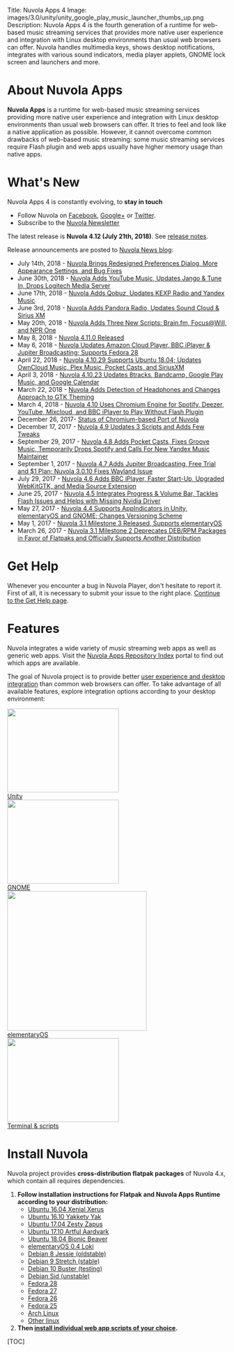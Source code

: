 Title: Nuvola Apps 4
Image: images/3.0/unity/unity_google_play_music_launcher_thumbs_up.png
Description: Nuvola Apps 4 is the fourth generation of a runtime for
    web-based music streaming services that provides more native user experience and integration
    with Linux desktop environments than usual web browsers can offer. Nuvola handles
    multimedia keys, shows desktop notifications, integrates with various sound indicators, media
    player applets, GNOME lock screen and launchers and more.
    
About Nuvola Apps
=================

**Nuvola Apps** is a runtime for web-based music streaming services providing more native user
experience and integration with Linux desktop environments than usual web browsers can offer. It
tries to feel and look like a native application as possible. However, it cannot overcome common
drawbacks of web-based music streaming: some music streaming services require Flash plugin and web
apps usually have higher memory usage than native apps.

What's New
==========

Nuvola Apps 4 is constantly evolving, to **stay in touch**

 * Follow Nuvola on [Facebook](https://www.facebook.com/nuvolaplayer),
    [Google+](https://plus.google.com/110794636546911932554) or
    [Twitter](https://twitter.com/NuvolaPlayer).
 * Subscribe to the [Nuvola Newsletter](http://eepurl.com/bLbm5H)

The latest release is **Nuvola 4.12 (July 21th, 2018)**. See [release notes](:4/notes.html).

Release announcements are posted to [Nuvola News blog](https://medium.com/nuvola-news):

 * July 14th, 2018 - [Nuvola Brings Redesigned Preferences Dialog, More Appearance Settings, and Bug Fixes](https://medium.com/nuvola-news/nuvola-brings-redesigned-preferences-dialog-more-appearance-settings-and-bug-fixes-6545325b35f3) 
 * June 30th, 2018 - [Nuvola Adds YouTube Music, Updates Jango & Tune In, Drops Logitech Media Server](https://medium.com/nuvola-news/nuvola-adds-youtube-music-updates-jango-tune-in-drops-logitech-media-server-37dfc73bc6f9)
 * June 17th, 2018 - [Nuvola Adds Qobuz, Updates KEXP Radio and Yandex Music](https://medium.com/nuvola-news/nuvola-adds-qobuz-updates-kexp-radio-and-yandex-music-a67c9ee8d783)
 * June 3rd, 2018 - [Nuvola Adds Pandora Radio, Updates Sound Cloud & Sirius XM](https://medium.com/nuvola-news/nuvola-adds-pandora-radio-updates-sound-cloud-sirius-xm-1691822ef1fe)
 * May 20th, 2018 - [Nuvola Adds Three New Scripts: Brain.fm, Focus@Will, and NPR One](https://medium.com/nuvola-news/nuvola-adds-three-new-scripts-brain-fm-focus-will-and-npr-one-ca989ad0530a) 
 * May 8, 2018 - [Nuvola 4.11.0 Released](https://medium.com/nuvola-news/nuvola-4-11-0-released-1aecb90a2fb9)
 * May 6, 2018 - [Nuvola Updates Amazon Cloud Player, BBC iPlayer & Jupiter Broadcasting; Supports Fedora 28](https://medium.com/nuvola-news/nuvola-updates-amazon-cloud-player-bbc-iplayer-jupiter-broadcasting-supports-fedora-28-38c809a08639)
 * April 22, 2018 - [Nuvola 4.10.29 Supports Ubuntu 18.04; Updates OwnCloud Music, Plex Music, Pocket Casts, and SiriusXM](https://medium.com/nuvola-news/nuvola-4-10-29-784f90063b44)
 * April 3, 2018 - [Nuvola 4.10.23 Updates 8tracks, Bandcamp, Google Play Music, and Google Calendar](https://medium.com/nuvola-news/nuvola-4-10-23-325c54a9d494)
 * March 22, 2018 - [Nuvola Adds Detection of Headphones and Changes Approach to GTK Theming](https://medium.com/nuvola-news/nuvola-adds-detection-of-headphones-and-changes-approach-to-gtk-theming-274cab6772fe)
 * March 4, 2018 - [Nuvola 4.10 Uses Chromium Engine for Spotify, Deezer, YouTube, Mixcloud, and BBC iPlayer to Play Without Flash Plugin](https://medium.com/nuvola-news/nuvola-4-10-da46a5088c94)
 * December 26, 2017- [Status of Chromium-based Port of Nuvola](https://medium.com/nuvola-news/nuvola-4-10-da46a5088c94)
 * December 17, 2017 - [Nuvola 4.9 Updates 3 Scripts and Adds Few Tweaks](https://medium.com/nuvola-news/nuvola-4-9-30bdffdea714)
 * September 29, 2017 - [Nuvola 4.8 Adds Pocket Casts, Fixes Groove Music, Temporarily Drops Spotify and Calls For New Yandex Music Maintainer](https://medium.com/nuvola-news/nuvola-4-8-adds-pocket-casts-fixes-groove-music-temporarily-drops-spotify-and-calls-for-new-6ff7cfacac97)
 * September 1, 2017 - [Nuvola 4.7 Adds Jupiter Broadcasting, Free Trial and $1 Plan; Nuvola 3.0.10 Fixes Wayland Issue](https://medium.com/nuvola-news/nuvola-4-7-adds-jupiter-broadcasting-free-trial-and-1-plan-nuvola-3-0-10-fixes-wayland-issue-fbb6a8949023)
 * July 29, 2017 - [Nuvola 4.6 Adds BBC iPlayer, Faster Start-Up, Upgraded WebKitGTK, and Media Source Extension](https://medium.com/nuvola-news/nuvola-4-6-released-afd958c4e361)
 * June 25, 2017 - [Nuvola 4.5 Integrates Progress & Volume Bar, Tackles Flash Issues and Helps with Missing Nvidia Driver](https://medium.com/nuvola-news/nuvola-4-5-released-a16ff727981e)
 * May 27, 2017 - [Nuvola 4.4 Supports AppIndicators in Unity, elementaryOS and GNOME; Changes Versioning Scheme](https://medium.com/nuvola-news/nuvola-4-4-supports-appindicators-in-unity-elementaryos-and-gnome-changes-versioning-scheme-a323b80e5cda)
 * May 1, 2017 - [Nuvola 3.1 Milestone 3 Released, Supports elementaryOS](https://medium.com/nuvola-news/nuvola-3-1-milestone-3-released-supports-elementaryos-10a62d2bdf35)
 * March 26, 2017 - [Nuvola 3.1 Milestone 2 Deprecates DEB/RPM Packages in Favor of Flatpaks and Officially Supports Another Distribution](https://medium.com/nuvola-news/nuvola-3-1-milestone-2-deprecates-deb-rpm-packages-in-favor-of-flatpaks-and-officially-supports-579534c3b75c)

Get Help
========

Whenever you encounter a bug in Nuvola Player, don't hesitate to report it. First of all, it is
necessary to submit your issue to the right place. [Continue to the Get Help page](:4/help.html).

Features
========

Nuvola integrates a wide variety of music streaming web apps as well as generic web apps.
Visit the [Nuvola Apps Repository Index](https://nuvola.tiliado.eu/) portal to find out which
apps are available.


The goal of Nuvola project is to provide better
[user experience and desktop integration](:4/explore.html) than common web browsers can
offer. To take advantage of all available features, explore integration options according to your
desktop environment:


<div class="row">
  <div class="col-sm-12">
    <div class="thumbnail">
      <a href=":4/explore.html#explore-unity"><img src=":images/3.0/unity/unity_google_play_music_launcher_thumbs_up[256x192].png" width="256" height="192" /></a>
      <div class="caption">
        <a class="btn btn-primary btn-block" role="button" href=":4/explore.html#explore-unity">Unity</a>
      </div>
    </div>
  </div>
  <div class="col-sm-12">
    <div class="thumbnail">
      <a href=":4/explore.html#explore-gnome"><img src=":images/3.0/gnome/gnome_add_to_favorites[256x192].png" width="256" height="192" /></a>
      <div class="caption">
        <a class="btn btn-primary btn-block" role="button" href=":4/explore.html#explore-gnome">GNOME</a>
      </div>
    </div>
  </div>
  <div class="col-sm-12">
    <div class="thumbnail">
      <a href=":4/explore.html#explore-pantheon"><img src=":images/3.1/pantheon/pantheon_dock_thumbs_up_done_with_window[320x].png" width="320" /></a>
      <div class="caption">
        <a class="btn btn-primary btn-block" role="button" href=":4/explore.html#explore-pantheon">elementaryOS</a>
      </div>
    </div>
  </div>
  <div class="col-sm-12">
    <div class="thumbnail">
      <a href=":4/explore.html#explore-terminal"><img src=":images/3.0/unity/unity_nuvolactl_multiple_apps[256x192].png" width="256" height="192" /></a>
      <div class="caption">
        <a class="btn btn-primary btn-block" role="button" href=":4/explore.html#explore-terminal">Terminal & scripts</a>
      </div>
    </div>
  </div>
</div>

Install Nuvola
==============

Nuvola project provides **cross-distribution flatpak packages** of Nuvola 4.x, which contain all requires dependencies.

  1. **Follow installation instructions for Flatpak and Nuvola Apps Runtime according to your distribution:**
      * [Ubuntu 16.04 Xenial Xerus](https://nuvola.tiliado.eu/nuvola/ubuntu/xenial)
      * [Ubuntu 16.10 Yakkety Yak](https://nuvola.tiliado.eu/nuvola/ubuntu/yakkety)
      * [Ubuntu 17.04 Zesty Zapus](https://nuvola.tiliado.eu/nuvola/ubuntu/zesty)
      * [Ubuntu 17.10 Artful Aardvark](https://nuvola.tiliado.eu/nuvola/ubuntu/artful)
      * [Ubuntu 18.04 Bionic Beaver](https://nuvola.tiliado.eu/nuvola/ubuntu/bionic)
      * [elementaryOS 0.4 Loki](https://nuvola.tiliado.eu/nuvola/elementary/loki)
      * [Debian 8 Jessie (oldstable)](https://nuvola.tiliado.eu/nuvola/debian/jessie)
      * [Debian 9 Stretch (stable)](https://nuvola.tiliado.eu/nuvola/debian/stretch)
      * [Debian 10 Buster (testing)](https://nuvola.tiliado.eu/nuvola/debian/buster)
      * [Debian Sid (unstable)](https://nuvola.tiliado.eu/nuvola/debian/sid)
      * [Fedora 28](https://nuvola.tiliado.eu/nuvola/fedora/fc28)
      * [Fedora 27](https://nuvola.tiliado.eu/nuvola/fedora/fc27)
      * [Fedora 26](https://nuvola.tiliado.eu/nuvola/fedora/fc26)
      * [Fedora 25](https://nuvola.tiliado.eu/nuvola/fedora/fc25)
      * [Arch Linux](https://nuvola.tiliado.eu/nuvola/archlinux)
      * [Other linux](https://nuvola.tiliado.eu/nuvola/other)
  2. **Then [install individual web app scripts of your choice](https://nuvola.tiliado.eu/).**


[TOC]
